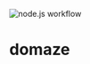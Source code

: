![node.js workflow](https://github.com/fcapolini/domaze/actions/workflows/node.js.yml/badge.svg)

# domaze
